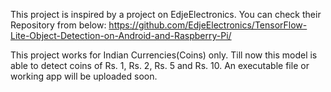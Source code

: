 This project is inspired by a project on EdjeElectronics. You can check their Repository from below: 
https://github.com/EdjeElectronics/TensorFlow-Lite-Object-Detection-on-Android-and-Raspberry-Pi/


This project works for Indian Currencies(Coins) only. Till now this model is able to detect coins of Rs. 1, Rs. 2, Rs. 5 and Rs. 10.
An executable file or working app will be uploaded soon.
